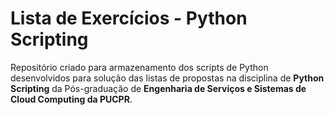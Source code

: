 # Lista de Exercícios - Python Scripting

Repositório criado para armazenamento dos scripts de Python desenvolvidos para solução das listas de propostas na disciplina de **Python Scripting** da Pós-graduação de **Engenharia de Serviços e Sistemas de Cloud Computing da PUCPR**.